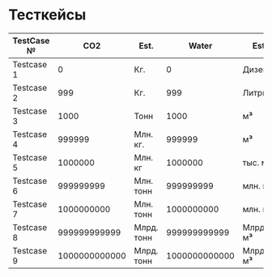 # Тесткейсы
|TestCase №|CO2|Est.|Water|Est.|Energy|Est.|
|--|--|--|--|--|--|--|
|Testcase 1|0|Кг.|0|Дизейбл|0|Ватт|
|Testcase 2|999|Кг.|999|Литры|999|кВт.|
|Testcase 3|1000|Тонн|1000|м**³**|1000|кВт.|
|Testcase 4|999999|Млн. кг.|999999|м**³**|999999|мВт.|
|Testcase 5|1000000|Млн. кг|1000000|тыс. м**³**|1000000|мВт.|
|Testcase 6|999999999|Млн. тонн|999999999|млн. м**³**|999999999|млн. мВт.|
|Testcase 7|1000000000|Млн. тонн|1000000000|млн. м**³**|1000000000|млн. мВт.|
|Testcase 8|999999999999|Млрд. тонн|999999999999|Млрд. м**³**|999999999999|млрд. мВт.|
|Testcase 9|1000000000000|Млрд. тонн|1000000000000|Млрд. м**³**|1000000000000|млрд мВт.|
